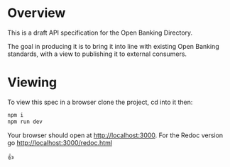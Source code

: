 Overview
===

This is a draft API specification for the Open Banking Directory.

The goal in producing it is to bring it into line with existing Open Banking standards, with a view to publishing it to external consumers.

Viewing
===

To view this spec in a browser clone the project, cd into it then:

```bash
npm i
npm run dev
```

Your browser should open at [http://localhost:3000](). For the Redoc version go [http://localhost:3000/redoc.html]()

:thumbsup:
